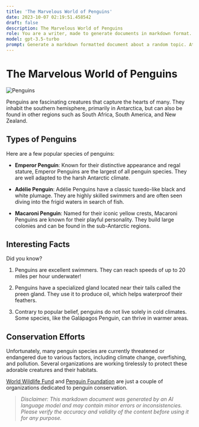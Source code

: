 ```yaml
---
title: 'The Marvelous World of Penguins'
date: 2023-10-07 02:19:51.458542
draft: false
description: The Marvelous World of Penguins
role: You are a writer, made to generate documents in markdown format. It is very important that all of the documents you generate are in valid markdown format.
model: gpt-3.5-turbo
prompt: Generate a markdown formatted document about a random topic. At the bottom, include a disclaimer explaining that the document was generated by you. The first line of the document should be the title. Make sure that the entire document is in proper markdown format, using a mix of various tags to make the document visually appealing.
---
```


# The Marvelous World of Penguins

![Penguins](https://images.unsplash.com/photo-1604748362961-541a7b82b510)

Penguins are fascinating creatures that capture the hearts of many. They inhabit the southern hemisphere, primarily in Antarctica, but can also be found in other regions such as South Africa, South America, and New Zealand.

## Types of Penguins

Here are a few popular species of penguins:

- **Emperor Penguin**: Known for their distinctive appearance and regal stature, Emperor Penguins are the largest of all penguin species. They are well adapted to the harsh Antarctic climate.

- **Adélie Penguin**: Adélie Penguins have a classic tuxedo-like black and white plumage. They are highly skilled swimmers and are often seen diving into the frigid waters in search of fish.

- **Macaroni Penguin**: Named for their iconic yellow crests, Macaroni Penguins are known for their playful personality. They build large colonies and can be found in the sub-Antarctic regions.

## Interesting Facts

Did you know?

1. Penguins are excellent swimmers. They can reach speeds of up to 20 miles per hour underwater!

2. Penguins have a specialized gland located near their tails called the preen gland. They use it to produce oil, which helps waterproof their feathers.

3. Contrary to popular belief, penguins do not live solely in cold climates. Some species, like the Galápagos Penguin, can thrive in warmer areas.

## Conservation Efforts

Unfortunately, many penguin species are currently threatened or endangered due to various factors, including climate change, overfishing, and pollution. Several organizations are working tirelessly to protect these adorable creatures and their habitats.

[World Wildlife Fund](https://www.worldwildlife.org/) and [Penguin Foundation](https://www.penguinfoundation.org.au/) are just a couple of organizations dedicated to penguin conservation.

> _Disclaimer: This markdown document was generated by an AI language model and may contain minor errors or inconsistencies. Please verify the accuracy and validity of the content before using it for any purpose._